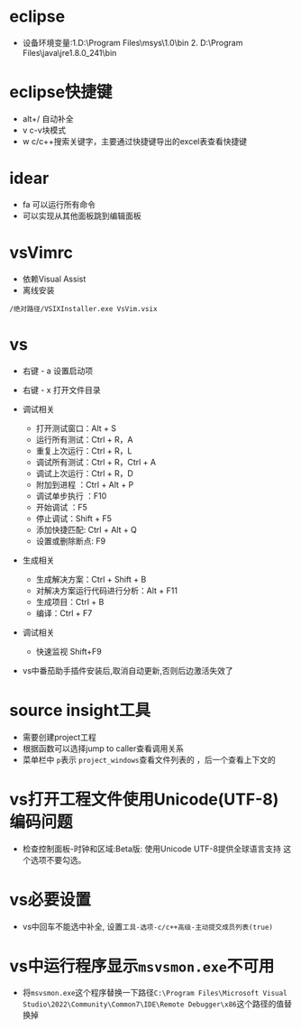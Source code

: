 # eclipse

- 设备环境变量:1.D:\Program Files\msys\1.0\bin 2. D:\Program Files\java\jre1.8.0_241\bin

# eclipse快捷键

- alt+/ 自动补全
- <leader>v c-v块模式
- <leader>w c/c++搜索关键字，主要通过快捷键导出的excel表查看快捷键

# idear

- <leaderf>fa 可以运行所有命令
- <esc>可以实现从其他面板跳到编辑面板

# vsVimrc

- 依赖Visual Assist
- 离线安装

```
/绝对路径/VSIXInstaller.exe VsVim.vsix
```

# vs

- 右键 - a 设置启动项
- 右键 - x 打开文件目录
- 调试相关
  - 打开测试窗口：Alt + S
  - 运行所有测试：Ctrl + R，A
  - 重复上次运行：Ctrl + R，L
  - 调试所有测试：Ctrl + R，Ctrl + A
  - 调试上次运行：Ctrl + R，D
  - 附加到进程 ：Ctrl + Alt + P
  - 调试单步执行 ：F10
  - 开始调试 ：F5 　
  - 停止调试：Shift + F5 　　
  - 添加快捷匹配: Ctrl + Alt + Q
  - 设置或删除断点: F9
- 生成相关
  - 生成解决方案：Ctrl + Shift + B
  - 对解决方案运行代码进行分析：Alt + F11
  - 生成项目：Ctrl + B
  - 编译：Ctrl + F7

- 调试相关
  - 快速监视 Shift+F9

- vs中番茄助手插件安装后,取消自动更新,否则后边激活失效了

# source insight工具

- 需要创建project工程
- 根据函数可以选择jump to caller查看调用关系
- 菜单栏中 `p`表示 `project_windows`查看文件列表的 ，后一个查看上下文的

# vs打开工程文件使用Unicode(UTF-8)编码问题

- 检查控制面板-时钟和区域:Beta版: 使用Unicode UTF-8提供全球语言支持 这个选项不要勾选。

# vs必要设置

- vs中回车不能选中补全, 设置`工具-选项-c/c++高级-主动提交成员列表(true)`

# vs中运行程序显示`msvsmon.exe`不可用

- 将`msvsmon.exe`这个程序替换一下路径`C:\Program Files\Microsoft Visual Studio\2022\Community\Common7\IDE\Remote Debugger\x86`这个路径的值替换掉
